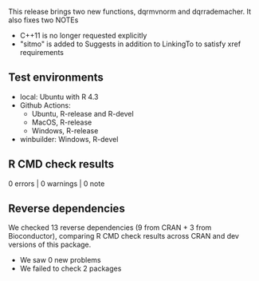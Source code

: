 This release brings two new functions, dqrmvnorm and dqrrademacher.
It also fixes two NOTEs
* C++11 is no longer requested explicitly
* "sitmo" is added to Suggests in addition to LinkingTo to satisfy xref requirements

## Test environments

* local:  Ubuntu with R 4.3
* Github Actions:
    * Ubuntu, R-release and R-devel
    * MacOS, R-release
    * Windows, R-release
* winbuilder: Windows, R-devel

## R CMD check results

0 errors | 0 warnings | 0 note

## Reverse dependencies

We checked 13 reverse dependencies (9 from CRAN + 3 from Bioconductor), comparing R CMD check results across CRAN and dev versions of this package.

 * We saw 0 new problems
 * We failed to check 2 packages
